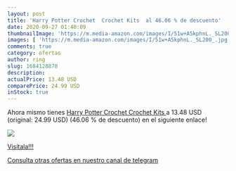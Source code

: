 ```yaml
---
layout: post
title: 'Harry Potter Crochet  Crochet Kits  al 46.06 % de descuento'
date: 2020-09-27 01:40:09
thumbnailImage: 'https://m.media-amazon.com/images/I/51w+A5kphnL._SL200_.jpg'
images: [ 'https://m.media-amazon.com/images/I/51w+A5kphnL._SL200_.jpg' ]
comments: true
category: ofertas
author: ring
slug: 1684128870
description:
actualPrice: 13.48 USD
comparePrice: 24.99 USD
inStock: true
---
```


Ahora mismo tienes [Harry Potter Crochet  Crochet Kits ](https://www.amazon.com/dp/1684128870/?tag=redken08-20) a 13.48 USD (original: 24.99 USD) (46.06 %  de descuento) en el siguiente enlace!

[![](https://m.media-amazon.com/images/I/51w+A5kphnL._SL200_.jpg)](https://www.amazon.com/dp/1684128870/?tag=redken08-20)

[Visítala!!!](https://www.amazon.com/dp/1684128870/?tag=redken08-20)

[Consulta otras ofertas en nuestro canal de telegram](https://t.me/s/ofertas25)
